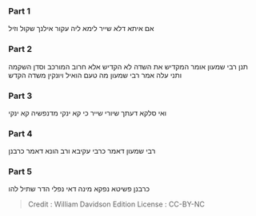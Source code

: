 
### Part 1
אם איתא דלא שייר לימא ליה עקור אילנך שקול וזיל

### Part 2
תנן רבי שמעון אומר המקדיש את השדה לא הקדיש אלא חרוב המורכב וסדן השקמה ותני עלה אמר רבי שמעון מה טעם הואיל ויונקין משדה הקדש

### Part 3
ואי סלקא דעתך שיורי שייר כי קא ינקי מדנפשיה קא ינקי

### Part 4
רבי שמעון דאמר כרבי עקיבא ורב הונא דאמר כרבנן

### Part 5
כרבנן פשיטא נפקא מינה דאי נפלי הדר שתיל להו

>Credit : William Davidson Edition
>License : CC-BY-NC